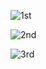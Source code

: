 ![1st](https://user-images.githubusercontent.com/45221397/70113515-7e122f00-167f-11ea-9f8a-5d243f16741a.png)


![2nd](https://user-images.githubusercontent.com/45221397/70113532-8c604b00-167f-11ea-93ec-e16106672f27.png)


![3rd](https://user-images.githubusercontent.com/45221397/70113605-bdd91680-167f-11ea-84ad-80cea8c093cb.png)
